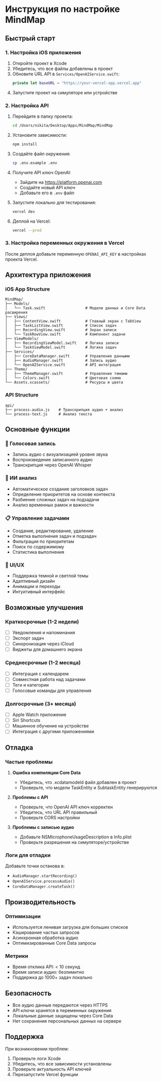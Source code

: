 # Инструкция по настройке MindMap

## Быстрый старт

### 1. Настройка iOS приложения

1. Откройте проект в Xcode
2. Убедитесь, что все файлы добавлены в проект
3. Обновите URL API в `Services/OpenAIService.swift`:
   ```swift
   private let baseURL = "https://your-vercel-app.vercel.app"
   ```
4. Запустите проект на симуляторе или устройстве

### 2. Настройка API

1. Перейдите в папку проекта:
   ```bash
   cd /Users/nikita/Desktop/Apps/MindMap/MindMap
   ```

2. Установите зависимости:
   ```bash
   npm install
   ```

3. Создайте файл окружения:
   ```bash
   cp .env.example .env
   ```

4. Получите API ключ OpenAI:
   - Зайдите на https://platform.openai.com
   - Создайте новый API ключ
   - Добавьте его в `.env` файл

5. Запустите локально для тестирования:
   ```bash
   vercel dev
   ```

6. Деплой на Vercel:
   ```bash
   vercel --prod
   ```

### 3. Настройка переменных окружения в Vercel

После деплоя добавьте переменную `OPENAI_API_KEY` в настройках проекта Vercel.

## Архитектура приложения

### iOS App Structure
```
MindMap/
├── Models/
│   └── Task.swift                  # Модели данных и Core Data расширения
├── Views/
│   ├── ContentView.swift           # Главный экран с TabView
│   ├── TaskListView.swift          # Список задач
│   ├── RecordingView.swift         # Экран записи
│   └── TaskRowView.swift           # Компонент задачи
├── ViewModels/
│   ├── RecordingViewModel.swift    # Логика записи
│   └── TaskViewModel.swift         # Логика задач
├── Services/
│   ├── CoreDataManager.swift       # Управление данными
│   ├── AudioManager.swift          # Запись аудио
│   └── OpenAIService.swift         # API интеграция
├── Theme/
│   ├── ThemeManager.swift          # Управление темами
│   └── Colors.swift                # Цветовая схема
└── Assets.xcassets/                # Ресурсы и цвета
```

### API Structure
```
api/
├── process-audio.js    # Транскрипция аудио + анализ
└── process-text.js     # Анализ текста
```

## Основные функции

### 🎤 Голосовая запись
- Запись аудио с визуализацией уровня звука
- Воспроизведение записанного аудио
- Транскрипция через OpenAI Whisper

### 🧠 ИИ анализ
- Автоматическое создание заголовков задач
- Определение приоритетов на основе контекста
- Разбиение сложных задач на подзадачи
- Анализ временных рамок и важности

### 📋 Управление задачами
- Создание, редактирование, удаление
- Отметка выполнения задач и подзадач
- Фильтрация по приоритетам
- Поиск по содержимому
- Статистика выполнения

### 🎨 UI/UX
- Поддержка темной и светлой темы
- Адаптивный дизайн
- Анимации и переходы
- Интуитивный интерфейс

## Возможные улучшения

### Краткосрочные (1-2 недели)
- [ ] Уведомления и напоминания
- [ ] Экспорт задач
- [ ] Синхронизация через iCloud
- [ ] Виджеты для домашнего экрана

### Среднесрочные (1-2 месяца)
- [ ] Интеграция с календарем
- [ ] Совместная работа над задачами
- [ ] Теги и категории
- [ ] Голосовые команды для управления

### Долгосрочные (3+ месяца)
- [ ] Apple Watch приложение
- [ ] Siri Shortcuts
- [ ] Машинное обучение на устройстве
- [ ] Интеграция с другими приложениями

## Отладка

### Частые проблемы

1. **Ошибка компиляции Core Data**
   - Убедитесь, что .xcdatamodeld файл добавлен в проект
   - Проверьте, что модели TaskEntity и SubtaskEntity генерируются

2. **Проблемы с API**
   - Проверьте, что OpenAI API ключ корректен
   - Убедитесь, что URL API правильный
   - Проверьте CORS настройки

3. **Проблемы с записью аудио**
   - Добавьте NSMicrophoneUsageDescription в Info.plist
   - Проверьте разрешения на симуляторе/устройстве

### Логи для отладки

Добавьте точки останова в:
- `AudioManager.startRecording()`
- `OpenAIService.processAudio()`
- `CoreDataManager.createTask()`

## Производительность

### Оптимизации
- Используется ленивая загрузка для больших списков
- Кэширование частых запросов
- Асинхронная обработка аудио
- Оптимизированные Core Data запросы

### Метрики
- Время отклика API: < 10 секунд
- Время записи аудио: безлимитно
- Поддержка до 1000+ задач локально

## Безопасность

- Все аудио данные передаются через HTTPS
- API ключи хранятся в переменных окружения
- Локальные данные защищены через Core Data
- Нет сохранения персональных данных на сервере

## Поддержка

При возникновении проблем:
1. Проверьте логи Xcode
2. Убедитесь, что все зависимости установлены
3. Проверьте актуальность API ключей
4. Перезапустите Vercel функции
